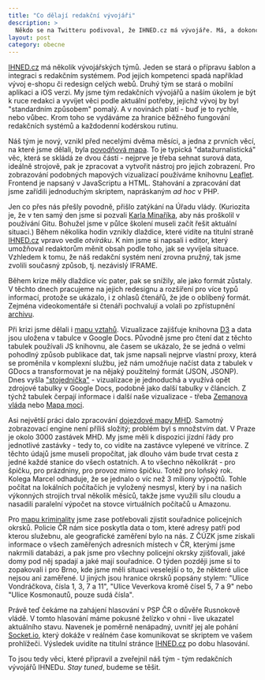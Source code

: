 ```yaml
---
title: "Co dělají redakční vývojáři"
description: >
  Někdo se na Twitteru podivoval, že IHNED.cz má vývojáře. Má, a dokonce hned několik týmů. Chceme vám představit, co dělá právě ten náš.
layout: post
category: obecne
---
```


[IHNED.cz][ihned] má několik vývojářských týmů. Jeden se stará o přípravu šablon a integraci s redakčním systémem. Pod jejich kompetenci spadá například vývoj 
e-shopu či redesign celých webů. Druhý tým se stará o mobilní aplikaci a iOS verzi. My jsme tým redakčních vývojářů a naším úkolem je být k ruce redakci a vyvíjet 
věci podle aktuální potřeby, jejichž vývoj by byl "standardním způsobem" pomalý. A v novinách platí - buď je to rychle, nebo vůbec. Krom toho se vydáváme za hranice běžného fungování redakčních systémů a každodenní kodérskou rutinu.

Náš tým je nový, vznikl před necelými dvěma měsíci, a jedna z prvních věcí, na které jsme dělali, byla [povodňová mapa](http://data.blog.ihned.cz/c1-60046610-animace-jak-velka-voda-postupovala-ceskymi-rekami). To je typická "datažurnalistická" věc, která se skládá ze dvou částí - nejprve je třeba sehnat surová data, ideálně strojově, pak je zpracovat a vytvořit nástroj pro jejich zobrazení. Pro zobrazování podobných mapových vizualizací používáme knihovnu [Leaflet](http://leafletjs.com/). Frontend je napsaný v JavaScriptu a HTML. Stahování a zpracování dat jsme zařídili jednoduchým skriptem, napráskaným *ad hoc* v PHP.

Jen co přes nás přešly povodně, přišlo zatýkání na Úřadu vlády. (Kuriozita je, že v ten samý den jsme si pozvali [Karla Minaříka](http://karmi.cz/), aby nás proškolil v používání Gitu. Bohužel jsme v půlce školení museli začít řešit aktuální situaci.) Během několika hodin vznikly dlaždice, které vidíte na titulní straně [IHNED.cz][ihned] vpravo vedle *otvíráku*. K nim jsme si napsali i editor, který umožňoval redaktorům měnit obsah podle toho, jak se vyvíjela situace. Vzhledem k tomu, že náš redakční systém není zrovna pružný, tak jsme zvolili současný způsob, tj. nezávislý IFRAME.

Během krize měly dlaždice víc pater, pak se snížily, ale jako formát zůstaly. V těchto dnech pracujeme na jejich redesignu a rozšíření pro více typů informací, protože se ukázalo, i z ohlasů čtenářů, že jde o oblíbený formát. Zejména videokomentáře si čtenáři pochvalují a volali po zpřístupnění [archivu](http://dialog.ihned.cz/videokomentare/).

Při krizi jsme dělali i [mapu vztahů](http://data.blog.ihned.cz/c1-60105930-kdo-co-a-s-kym-sit-vztahu-ktera-ukoncila-politickou-drahu-petra-necase). Vizualizace zajišťuje knihovna [D3](http://d3js.org/) a data jsou uložena v tabulce v Google Docs. Původně jsme pro čtení dat z těchto tabulek používali JS knihovnu, ale časem se ukázalo, že se jedná o velmi pohodlný způsob publikace dat, tak jsme napsali nejprve vlastní proxy, která se proměnila v komplexní službu, jež nám umožňuje načíst data z tabulek v GDocs a transformovat je na nějaký použitelný formát (JSON, JSONP). Dnes vyšla ["stojednička"](http://zpravy.ihned.cz/politika/c1-60386340-grafika-hlasy-proti-rusnokovi) - vizualizace je jednoduchá a využívá opět zdrojové tabulky v Google Docs, podobně jako další tabulky v článcích. Z týchž tabulek čerpají informace i další naše vizualizace - třeba [Zemanova vláda](http://ihned.cz/zemanovavlada) nebo [Mapa moci](http://ihned.cz/mapamoci).

Asi největší práci dalo zpracování [dojezdové mapy MHD](http://ihned.cz/mhd). Samotný zobrazovací engine není příliš složitý; problém byl s množstvím dat. V Praze je okolo 3000 zastávek MHD. My jsme měli k dispozici jízdní řády pro jednotlivé zastávky - tedy to, co vidíte na zastávce vylepené ve vitrínce. Z těchto údajů jsme museli propočítat, jak dlouho vám bude trvat cesta z jedné každé stanice do všech ostatních. A to všechno několikrát - pro špičku, pro prázdniny, pro provoz mimo špičku. Totéž pro loňský rok. Kolega Marcel odhaduje, že se jednalo o víc než 3 miliony výpočtů. Tohle počítat na lokálních počítačích je vyložený nesmysl, který by i na našich výkonných strojích trval několik měsíců, takže jsme využili sílu cloudu a nasadili paralelní výpočet na stovce virtuálních počítačů u Amazonu.

Pro [mapu kriminality](http://data.blog.ihned.cz/c1-60335790-zizkovu-a-libni-zdaleka-se-vyhni-kde-se-v-praze-nejvic-krade-znasilnuje-a-loupi) jsme zase potřebovali zjistit souřadnice policejních okrsků. Policie ČR nám sice poskytla data o tom, které adresy patří pod kterou služebnu, ale geografické zaměření bylo na nás. Z ČÚZK jsme získali informace o všech zaměřených adresních místech v ČR, kterými jsme nakrmili databázi, a pak jsme pro všechny policejní okrsky zjišťovali, jaké domy pod něj spadají a jaké mají souřadnice. O týden později jsme si to zopakovali i pro Brno, kde jsme měli situaci veselejší o to, že některé ulice nejsou ani zaměřené. U jiných jsou hranice okrsků popsány stylem: "Ulice Vondráčkova, čísla 1, 3, 7 a 11", "Ulice Veverkova kromě čísel 5, 7 a 9" nebo "Ulice Kosmonautů, pouze sudá čísla".

Právě teď čekáme na zahájení hlasování v PSP ČR o důvěře Rusnokově vládě. V tomto hlasování máme pokusné želízko v ohni - live ukazatel aktuálního stavu. Navenek je poměrně nenápadný, uvnitř jej ale pohání [Socket.io](http://socket.io/), který dokáže v reálném čase komunikovat se skriptem ve vašem prohlížeči. Výsledek uvidíte na titulní stránce [IHNED.cz][ihned] po dobu hlasování.

To jsou tedy věci, které připravil a zveřejnil náš tým - tým redakčních vývojářů IHNEDu. *Stay tuned*, budeme se těšit.

[ihned]: http://ihned.cz "Zpravodajský server Hospodářských novin"